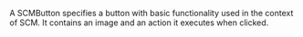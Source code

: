 A SCMButton specifies a button with basic functionality used in the context of SCM. It contains an image and an action it executes when clicked.